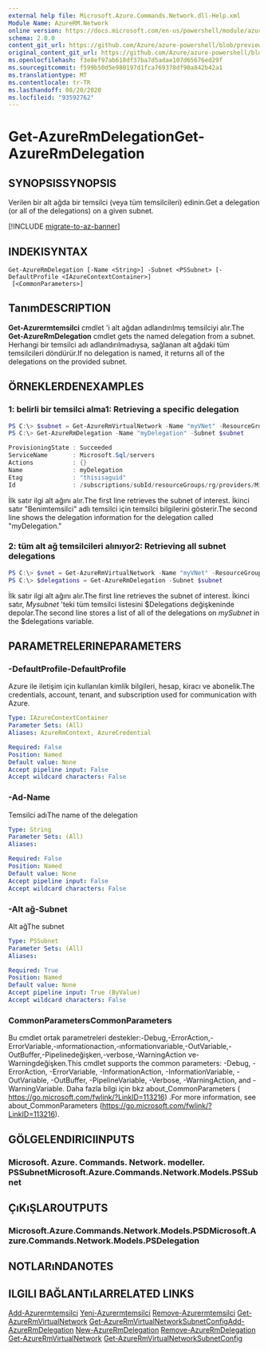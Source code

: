 ```yaml
---
external help file: Microsoft.Azure.Commands.Network.dll-Help.xml
Module Name: AzureRM.Network
online version: https://docs.microsoft.com/en-us/powershell/module/azurerm.network/get-azurermdelegation
schema: 2.0.0
content_git_url: https://github.com/Azure/azure-powershell/blob/preview/src/ResourceManager/Network/Commands.Network/help/Get-AzureRmDelegation.md
original_content_git_url: https://github.com/Azure/azure-powershell/blob/preview/src/ResourceManager/Network/Commands.Network/help/Get-AzureRmDelegation.md
ms.openlocfilehash: f3e8ef97ab618df37ba7d5adae107d65676ed29f
ms.sourcegitcommit: f599b50d5e980197d1fca769378df90a842b42a1
ms.translationtype: MT
ms.contentlocale: tr-TR
ms.lasthandoff: 08/20/2020
ms.locfileid: "93592762"
---
```

# <span data-ttu-id="5e4c4-101">Get-AzureRmDelegation</span><span class="sxs-lookup"><span data-stu-id="5e4c4-101">Get-AzureRmDelegation</span></span>

## <span data-ttu-id="5e4c4-102">SYNOPSIS</span><span class="sxs-lookup"><span data-stu-id="5e4c4-102">SYNOPSIS</span></span>
<span data-ttu-id="5e4c4-103">Verilen bir alt ağda bir temsilci (veya tüm temsilcileri) edinin.</span><span class="sxs-lookup"><span data-stu-id="5e4c4-103">Get a delegation (or all of the delegations) on a given subnet.</span></span>

[!INCLUDE [migrate-to-az-banner](../../includes/migrate-to-az-banner.md)]

## <span data-ttu-id="5e4c4-104">INDEKI</span><span class="sxs-lookup"><span data-stu-id="5e4c4-104">SYNTAX</span></span>

```
Get-AzureRmDelegation [-Name <String>] -Subnet <PSSubnet> [-DefaultProfile <IAzureContextContainer>]
 [<CommonParameters>]
```

## <span data-ttu-id="5e4c4-105">Tanım</span><span class="sxs-lookup"><span data-stu-id="5e4c4-105">DESCRIPTION</span></span>
<span data-ttu-id="5e4c4-106">**Get-Azurermtemsilci** cmdlet 'i alt ağdan adlandırılmış temsilciyi alır.</span><span class="sxs-lookup"><span data-stu-id="5e4c4-106">The **Get-AzureRmDelegation** cmdlet gets the named delegation from a subnet.</span></span> <span data-ttu-id="5e4c4-107">Herhangi bir temsilci adı adlandırılmadıysa, sağlanan alt ağdaki tüm temsilcileri döndürür.</span><span class="sxs-lookup"><span data-stu-id="5e4c4-107">If no delegation is named, it returns all of the delegations on the provided subnet.</span></span>

## <span data-ttu-id="5e4c4-108">ÖRNEKLERDEN</span><span class="sxs-lookup"><span data-stu-id="5e4c4-108">EXAMPLES</span></span>

### <span data-ttu-id="5e4c4-109">1: belirli bir temsilci alma</span><span class="sxs-lookup"><span data-stu-id="5e4c4-109">1: Retrieving a specific delegation</span></span>
```powershell
PS C:\> $subnet = Get-AzureRmVirtualNetwork -Name "myVNet" -ResourceGroupName "myResourceGroup" | Get-AzureRmVirtualNetworkSubnetConfig -Name "mySubnet"
PS C:\> Get-AzureRmDelegation -Name "myDelegation" -Subnet $subnet

ProvisioningState : Succeeded
ServiceName       : Microsoft.Sql/servers
Actions           : {}
Name              : myDelegation
Etag              : "thisisaguid"
Id                : /subscriptions/subId/resourceGroups/rg/providers/Microsoft.Network/virtualNetworks/myvnet/subnets/mySubnet/delegations/myDelegation
```

<span data-ttu-id="5e4c4-110">İlk satır ilgi alt ağını alır.</span><span class="sxs-lookup"><span data-stu-id="5e4c4-110">The first line retrieves the subnet of interest.</span></span> <span data-ttu-id="5e4c4-111">İkinci satır "Benimtemsilci" adlı temsilci için temsilci bilgilerini gösterir.</span><span class="sxs-lookup"><span data-stu-id="5e4c4-111">The second line shows the delegation information for the delegation called "myDelegation."</span></span>

### <span data-ttu-id="5e4c4-112">2: tüm alt ağ temsilcileri alınıyor</span><span class="sxs-lookup"><span data-stu-id="5e4c4-112">2: Retrieving all subnet delegations</span></span>
```powershell
PS C:\> $vnet = Get-AzureRmVirtualNetwork -Name "myVNet" -ResourceGroupName "myResourceGroup" | Get-AzureRmVirtualNetworkSubnetConfig -Name "mySubnet"
PS C:\> $delegations = Get-AzureRmDelegation -Subnet $subnet
```

<span data-ttu-id="5e4c4-113">İlk satır ilgi alt ağını alır.</span><span class="sxs-lookup"><span data-stu-id="5e4c4-113">The first line retrieves the subnet of interest.</span></span> <span data-ttu-id="5e4c4-114">İkinci satır, _Mysubnet_ 'teki tüm temsilci listesini $Delegations değişkeninde depolar.</span><span class="sxs-lookup"><span data-stu-id="5e4c4-114">The second line stores a list of all of the delegations on _mySubnet_ in the $delegations variable.</span></span>

## <span data-ttu-id="5e4c4-115">PARAMETRELERINE</span><span class="sxs-lookup"><span data-stu-id="5e4c4-115">PARAMETERS</span></span>

### <span data-ttu-id="5e4c4-116">-DefaultProfile</span><span class="sxs-lookup"><span data-stu-id="5e4c4-116">-DefaultProfile</span></span>
<span data-ttu-id="5e4c4-117">Azure ile iletişim için kullanılan kimlik bilgileri, hesap, kiracı ve abonelik.</span><span class="sxs-lookup"><span data-stu-id="5e4c4-117">The credentials, account, tenant, and subscription used for communication with Azure.</span></span>

```yaml
Type: IAzureContextContainer
Parameter Sets: (All)
Aliases: AzureRmContext, AzureCredential

Required: False
Position: Named
Default value: None
Accept pipeline input: False
Accept wildcard characters: False
```

### <span data-ttu-id="5e4c4-118">-Ad</span><span class="sxs-lookup"><span data-stu-id="5e4c4-118">-Name</span></span>
<span data-ttu-id="5e4c4-119">Temsilci adı</span><span class="sxs-lookup"><span data-stu-id="5e4c4-119">The name of the delegation</span></span>

```yaml
Type: String
Parameter Sets: (All)
Aliases:

Required: False
Position: Named
Default value: None
Accept pipeline input: False
Accept wildcard characters: False
```

### <span data-ttu-id="5e4c4-120">-Alt ağ</span><span class="sxs-lookup"><span data-stu-id="5e4c4-120">-Subnet</span></span>
<span data-ttu-id="5e4c4-121">Alt ağ</span><span class="sxs-lookup"><span data-stu-id="5e4c4-121">The subnet</span></span>

```yaml
Type: PSSubnet
Parameter Sets: (All)
Aliases:

Required: True
Position: Named
Default value: None
Accept pipeline input: True (ByValue)
Accept wildcard characters: False
```

### <span data-ttu-id="5e4c4-122">CommonParameters</span><span class="sxs-lookup"><span data-stu-id="5e4c4-122">CommonParameters</span></span>
<span data-ttu-id="5e4c4-123">Bu cmdlet ortak parametreleri destekler:-Debug,-ErrorAction,-ErrorVariable,-ınformationaction,-ınformationvariable,-OutVariable,-OutBuffer,-Pipelinedeğişken,-verbose,-WarningAction ve-Warningdeğişken.</span><span class="sxs-lookup"><span data-stu-id="5e4c4-123">This cmdlet supports the common parameters: -Debug, -ErrorAction, -ErrorVariable, -InformationAction, -InformationVariable, -OutVariable, -OutBuffer, -PipelineVariable, -Verbose, -WarningAction, and -WarningVariable.</span></span>
<span data-ttu-id="5e4c4-124">Daha fazla bilgi için bkz about_CommonParameters ( https://go.microsoft.com/fwlink/?LinkID=113216) .</span><span class="sxs-lookup"><span data-stu-id="5e4c4-124">For more information, see about_CommonParameters (https://go.microsoft.com/fwlink/?LinkID=113216).</span></span>

## <span data-ttu-id="5e4c4-125">GÖLGELENDIRICI</span><span class="sxs-lookup"><span data-stu-id="5e4c4-125">INPUTS</span></span>

### <span data-ttu-id="5e4c4-126">Microsoft. Azure. Commands. Network. modeller. PSSubnet</span><span class="sxs-lookup"><span data-stu-id="5e4c4-126">Microsoft.Azure.Commands.Network.Models.PSSubnet</span></span>

## <span data-ttu-id="5e4c4-127">ÇıKıŞLAR</span><span class="sxs-lookup"><span data-stu-id="5e4c4-127">OUTPUTS</span></span>

### <span data-ttu-id="5e4c4-128">Microsoft.Azure.Commands.Network.Models.PSD</span><span class="sxs-lookup"><span data-stu-id="5e4c4-128">Microsoft.Azure.Commands.Network.Models.PSDelegation</span></span>

## <span data-ttu-id="5e4c4-129">NOTLARıNDA</span><span class="sxs-lookup"><span data-stu-id="5e4c4-129">NOTES</span></span>

## <span data-ttu-id="5e4c4-130">ILGILI BAĞLANTıLAR</span><span class="sxs-lookup"><span data-stu-id="5e4c4-130">RELATED LINKS</span></span>
<span data-ttu-id="5e4c4-131">[Add-Azurermtemsilci](./Add-AzureRmDelegation.md) 
 [Yeni-Azurermtemsilci](./New-AzureRmDelegation.md) 
 [Remove-Azurermtemsilci](./Remove-AzureRmDelegation.md) 
 [Get-AzureRmVirtualNetwork](./Get-AzureRmVirtualNetwork.md) 
 [Get-AzureRmVirtualNetworkSubnetConfig](./Get-AzureRmVirtualNetworkSubnetConfig.md)</span><span class="sxs-lookup"><span data-stu-id="5e4c4-131">[Add-AzureRmDelegation](./Add-AzureRmDelegation.md)
[New-AzureRmDelegation](./New-AzureRmDelegation.md)
[Remove-AzureRmDelegation](./Remove-AzureRmDelegation.md)
[Get-AzureRmVirtualNetwork](./Get-AzureRmVirtualNetwork.md)
[Get-AzureRmVirtualNetworkSubnetConfig](./Get-AzureRmVirtualNetworkSubnetConfig.md)</span></span>
